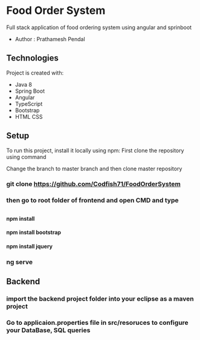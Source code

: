 # Food Order System
Full stack application of food ordering system using angular and sprinboot
* Author : Prathamesh Pendal


## Technologies
Project is created with:
* Java 8
* Spring Boot
* Angular
* TypeScript
* Bootstrap
* HTML CSS

## Setup
To run this project, install it locally using npm:
First clone the repository using command 

Change the branch to master branch and then clone master repository 
### git clone https://github.com/Codfish71/FoodOrderSystem

### then go to root folder of frontend and open CMD and type
## 
#### npm install
#### npm install bootstrap
#### npm install jquery
### ng serve

## Backend
### import the backend project folder into your eclipse as a maven project
### Go to applicaion.properties file in src/resoruces to configure your DataBase, SQL queries


